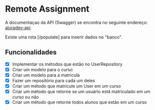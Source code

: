# Remote Assignment

A documentaçao da API (Swagger) se encontra no seguinte endereço: [aluradev-api](http://aluradev-api.herokuapp.com/).

Existe uma rota [/populate] para inserir dados no "banco".
 
## Funcionalidades
- [x] Implementar os métodos que estão no UserRepository
- [x] Criar um modelo para o curso
- [x] Criar um modelo para a matricula
- [x] Fazer um repositório para cada um deles
- [x] Criar um método que matricule um User em um curso
- [x] Criar um método que retorne se um usuário está matriculado em um curso ou não
- [x] Criar um método que retorne todos alunos que estão em um curso
